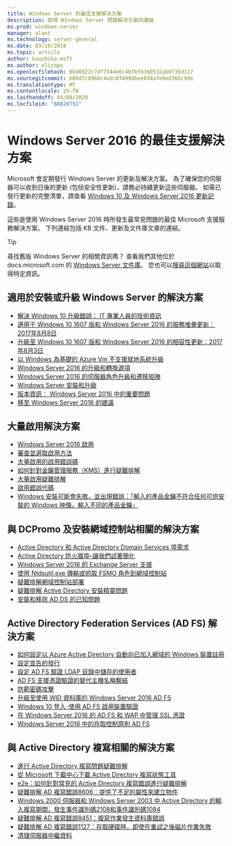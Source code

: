 ```yaml
---
title: Windows Server 的最佳支援解決方案
description: 取得 Windows Server 問題解決方案的連結
ms.prod: windows-server
manager: alant
ms.technology: server-general
ms.date: 03/16/2018
ms.topic: article
author: kaushika-msft
ms.author: elizapo
ms.openlocfilehash: 6bd0d22c7df7344e6c4bfbf8360532ab0f36d117
ms.sourcegitcommit: b00d7c8968c4adc8f699dbee694afe6ed36bc9de
ms.translationtype: MT
ms.contentlocale: zh-TW
ms.lasthandoff: 04/08/2020
ms.locfileid: "80820751"
---
```

# <a name="top-support-solutions-for-windows-server-2016"></a>Windows Server 2016 的最佳支援解決方案

Microsoft 會定期發行 Windows Server 的更新及解決方案。 為了確保您的伺服器可以收到日後的更新 (包括安全性更新)，請務必持續更新這些伺服器。 如需已發行更新的完整清單，請查看 [Windows 10 及 Windows Server 2016 更新記錄](https://support.microsoft.com/help/4000825/windows-10-windows-server-2016-update-history)。

這些是使用 Windows Server 2016 時所發生最常見問題的最佳 Microsoft 支援服務解決方案。 下列連結包括 KB 文件、更新及文件庫文章的連結。

>[!TIP]
> 尋找舊版 Windows Server 的相關資訊嗎？ 查看我們其他位於 docs.microsoft.com 的 [Windows Server 文件庫](/previous-versions/windows/)。 您也可以[搜尋這個網站](https://docs.microsoft.com/search/index?search=Windows+Server&dataSource=previousVersions)以取得特定資訊。

## <a name="solutions-for-installing-or-upgrading-windows-server"></a>適用於安裝或升級 Windows Server 的解決方案

- [解決 Windows 10 升級錯誤： IT 專業人員的技術資訊](https://docs.microsoft.com/windows/deployment/upgrade/resolve-windows-10-upgrade-errors)
- [適用于 Windows 10 1607 版和 Windows Server 2016 的服務堆疊更新：2017年8月8日](https://support.microsoft.com/help/4035631)
- [升級至 Windows 10 1607 版和 Windows Server 2016 的相容性更新：2017年8月3日](https://support.microsoft.com/help/4033524)
- [以 Windows 為基礎的 Azure Vm 不支援就地系統升級](https://support.microsoft.com/help/4014997)
- [Windows Server 2016 的升級和轉換選項](../get-started/supported-upgrade-paths.md)
- [Windows Server 2016 的伺服器角色升級和遷移矩陣](../get-started/server-role-upgradeability-table.md)
- [Windows Server 安裝和升級](../get-started/installation-and-upgrade.md)
- [版本資訊： Windows Server 2016 中的重要問題](../get-started/windows-server-2016-ga-release-notes.md)
- [移至 Windows Server 2016 的建議](../get-started/recommendations-moving-to-server2016.md)

## <a name="solutions-for-volume-activation"></a>大量啟用解決方案
- [Windows Server 2016 啟用](../get-started/server-2016-activation.md)
- [審查並選取啟用方法](https://technet.microsoft.com/library/jj134256(ws.11).aspx)
- [大量啟用的啟用錯誤碼](https://technet.microsoft.com/library/dn502528.aspx)
- [如何針對金鑰管理服務（KMS）進行疑難排解](https://technet.microsoft.com/library/ee939272.aspx)
- [大量啟用疑難排解](https://technet.microsoft.com/library/ff793439.aspx)
- [啟用錯誤代碼](https://technet.microsoft.com/library/ff793399.aspx)
- [Windows 安裝可能會失敗，並出現錯誤：「輸入的產品金鑰不符合任何可供安裝的 Windows 映像。輸入不同的產品金鑰」](https://support.microsoft.com/help/2796988/windows-8-or-windows-server-2012-installation-may-fail-with-error-mess)

## <a name="solutions-related-to-dcpromo-and-installing-domain-controllers"></a>與 DCPromo 及安裝網域控制站相關的解決方案
- [Active Directory 和 Active Directory Domain Services 埠需求](https://technet.microsoft.com/library/dd772723(v=ws.10).aspx)
- [Active Directory 防火牆埠–讓我們試著簡化](http://blogs.msmvps.com/acefekay/2011/11/01/active-directory-firewall-ports-let-s-try-to-make-this-simple/)
- [Windows Server 2016 的 Exchange Server 支援](https://technet.microsoft.com/library/ff728623(v=exchg.150).aspx)
- [使用 Ntdsutil.exe 傳輸或抓取 FSMO 角色到網域控制站](https://support.microsoft.com/kb/255504)
- [疑難排解網域控制站部署](../identity/ad-ds/deploy/troubleshooting-domain-controller-deployment.md)
- [疑難排解 Active Directory 安裝精靈問題](https://msdn.microsoft.com/library/bb727058.aspx)
- [安裝和移除 AD DS 的已知問題](https://technet.microsoft.com/library/cc754463(v=ws.10).aspx)

## <a name="solutions-for-active-directory-federation-services-ad-fs"></a>Active Directory Federation Services (AD FS) 解決方案
- [如何設定以 Azure Active Directory 自動向已加入網域的 Windows 裝置註冊](/azure/active-directory/active-directory-conditional-access-automatic-device-registration-setup)
- [設定宣告的發行](/azure/active-directory/device-management-hybrid-azuread-joined-devices-setup#step-2-setup-issuance-of-claims)
- [設定 AD FS 驗證 LDAP 目錄中儲存的使用者](../identity/ad-fs/operations/configure-ad-fs-to-authenticate-users-stored-in-ldap-directories.md)
- [AD FS 支援憑證驗證的替代主機名稱繫結](../identity/ad-fs/operations/ad-fs-support-for-alternate-hostname-binding-for-certificate-authentication.md)
- [防範密碼攻擊](https://blogs.technet.microsoft.com/tspring/2017/01/20/federated-to-microsoft-cloud-and-account-lockouts/)
- [升級至使用 WID 資料庫的 Windows Server 2016 AD FS](../identity/ad-fs/deployment/upgrading-to-ad-fs-in-windows-server-2016.md)
- [Windows 10 登入-使用 AD FS 啟用裝置驗證](../identity/ad-fs/operations/configure-device-based-conditional-access-on-premises.md)
- [在 Windows Server 2016 的 AD FS 和 WAP 中管理 SSL 憑證](../identity/ad-fs/operations/manage-ssl-certificates-ad-fs-wap-2016.md)
- [Windows Server 2016 中的存取控制原則 AD FS](../identity/ad-fs/operations/access-control-policies-in-ad-fs.md)

## <a name="solutions-related-to-active-directory-replication"></a>與 Active Directory 複寫相關的解決方案

- [進行 Active Directory 複寫問題疑難排解](../identity/ad-ds/manage/troubleshoot/troubleshooting-active-directory-replication-problems.md)
- [從 Microsoft 下載中心下載 Active Directory 複寫狀態工具](https://www.microsoft.com/en-in/download/details.aspx?id=30005)
- [e2e：如何針對常見的 Active Directory 複寫錯誤進行疑難排解](https://support.microsoft.com/kb/3108513)
- [疑難排解 AD 複寫錯誤8606：提供了不足的屬性來建立物件](https://support.microsoft.com/kb/2028495)
- [Windows 2000 伺服器和 Windows Server 2003 中 Active Directory 的輸入複寫期間，發生事件識別碼2108和事件識別碼1084](https://support.microsoft.com/kb/837932)
- [疑難排解 AD 複寫錯誤8451：複寫作業發生資料庫錯誤](https://support.microsoft.com/kb/2645996)
- [疑難排解 AD 複寫錯誤1127：存取硬碟時，即使在重試之後磁片作業失敗](https://support.microsoft.com/kb/2025726)
- [清理伺服器中繼資料](https://technet.microsoft.com/library/cc816907.aspx)